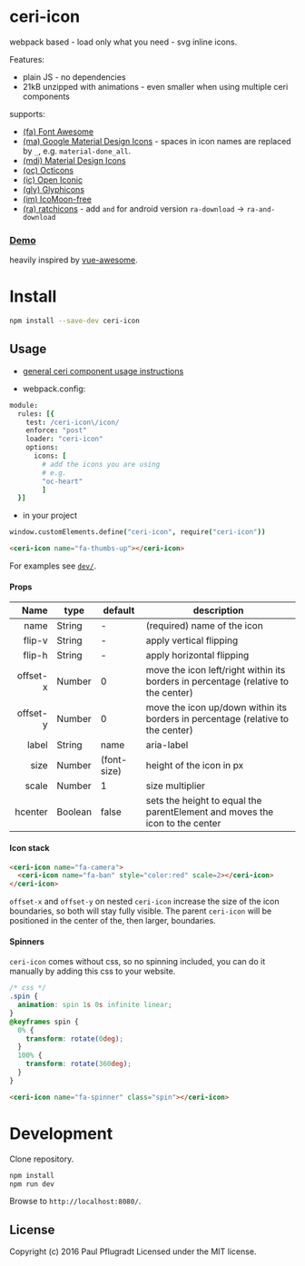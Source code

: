 # ceri-icon

webpack based - load only what you need - svg inline icons.

Features:
- plain JS - no dependencies
- 21kB unzipped with animations - even smaller when using multiple ceri components

supports:
- [(fa) Font Awesome](https://fortawesome.github.io/Font-Awesome/icons/)
- [(ma) Google Material Design Icons](https://design.google.com/icons/) - spaces in icon names are replaced by `_`, e.g. `material-done_all`.
- [(mdi) Material Design Icons](https://materialdesignicons.com/)
- [(oc) Octicons](https://octicons.github.com/)
- [(ic) Open Iconic](https://useiconic.com/open#icons) 
- [(gly) Glyphicons](http://getbootstrap.com/components/#glyphicons)
- [(im) IcoMoon-free](https://icomoon.io/#preview-free)
- [(ra) ratchicons](http://goratchet.com/components/#ratchicons) - add `and` for android version `ra-download` -> `ra-and-download`


### [Demo](https://ceri-comps.github.io/ceri-icon)

heavily inspired by [vue-awesome](https://github.com/Justineo/vue-awesome).

# Install

```sh
npm install --save-dev ceri-icon
```

## Usage
- [general ceri component usage instructions](https://github.com/cerijs/ceri#i-want-to-use-a-component-built-with-ceri)


- webpack.config:
```coffee
module:
  rules: [{ 
    test: /ceri-icon\/icon/
    enforce: "post"
    loader: "ceri-icon"
    options:
      icons: [
        # add the icons you are using
        # e.g.
        "oc-heart"
        ]
  }]
```

- in your project
```coffee
window.customElements.define("ceri-icon", require("ceri-icon"))
```
```html
<ceri-icon name="fa-thumbs-up"></ceri-icon>
```

For examples see [`dev/`](dev/).

#### Props
Name | type | default | description
---:| --- | ---| ---
name | String | - | (required) name of the icon
flip-v | String | - | apply vertical flipping
flip-h | String | - | apply horizontal flipping
offset-x | Number | 0 | move the icon left/right within its borders in percentage (relative to the center)
offset-y | Number | 0 | move the icon up/down within its borders in percentage (relative to the center)
label | String | name | aria-label
size | Number | (font-size) | height of the icon in px
scale | Number | 1 | size multiplier
hcenter | Boolean | false | sets the height to equal the parentElement and moves the icon to the center


#### Icon stack
```html
<ceri-icon name="fa-camera">
  <ceri-icon name="fa-ban" style="color:red" scale=2></ceri-icon>
</ceri-icon>
```
`offset-x` and `offset-y` on nested `ceri-icon` increase the size of the icon boundaries, so both will stay fully visible.
The parent `ceri-icon` will be positioned in the center of the, then larger, boundaries.

#### Spinners
`ceri-icon` comes without css, so no spinning included, you can do it manually by adding this css to your website.
```css
/* css */
.spin {
  animation: spin 1s 0s infinite linear;
}
@keyframes spin {
  0% {
    transform: rotate(0deg);
  }
  100% {
    transform: rotate(360deg);
  }
}
```
```html
<ceri-icon name="fa-spinner" class="spin"></ceri-icon>
```

# Development
Clone repository.
```sh
npm install
npm run dev
```
Browse to `http://localhost:8080/`.

## License
Copyright (c) 2016 Paul Pflugradt
Licensed under the MIT license.
